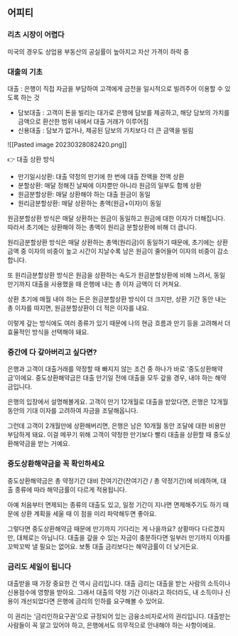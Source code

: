 ## 어피티
### 리츠 시장이 어렵다
미국의 경우도 상업용 부동산의 공실률이 높아지고 자산 가격이 하락 중

### 대출의 기초
대출 : 은행이 직접 자금을 부담하여 고객에게 금전을 일시적으로 빌려주어 이용할 수 있도록 하는 것
- 담보대출 : 고객이 돈을 빌리는 대가로 은행에 담보를 제공하고, 해당 담보의 가치를 금액으로 환산한 범위 내에서 대출 거래가 이루어짐
- 신용대출 : 담보가 없거나, 제공된 담보의 가치보다 더 큰 금액을 빌림

![[Pasted image 20230328082420.png]]

👉 대출 상환 방식 
-   만기일시상환: 대출 약정의 만기에 한 번에 대출 잔액을 전액 상환
-   분할상환: 매달 정해진 날짜에 이자뿐만 아니라 원금의 일부도 함께 상환
-   원금분할상환: 매달 상환해야 하는 대출 원금이 동일 
-   원리금분할상환: 매달 상환하는 총액(원금+이자)이 동일 

원금분할상환 방식은 매달 상환하는 원금이 동일하고 원금에 대한 이자가 더해집니다. 따라서 초기에는 상환해야 하는 총액이 원리금 분할상환에 비해 더 큽니다.

원리금분할상환 방식은 매달 상환하는 총액(원리금)이 동일하기 때문에, 초기에는 상환 금액 중 이자의 비중이 높고 시간이 지날수록 남은 원금이 줄어들어 이자의 비중이 감소합니다. 

또 원리금분할상환 방식은 원금을 상환하는 속도가 원금분할상환에 비해 느려서, 동일 만기까지 대출을 사용했을 때 은행에 내는 총 이자 금액이 더 커져요. 

상환 초기에 매월 내야 하는 돈은 원금분할상환 방식이 더 크지만, 상환 기간 동안 내는 총 이자를 따지면, 원금분할상환이 더 적은 이자를 내요. 

이렇게 갚는 방식에도 여러 종류가 있기 때문에 나의 현금 흐름과 만기 등을 고려해서 더 효율적인 방식을 선택해야 돼요.

### 중간에 다 갚아버리고 싶다면?

은행과 고객이 대출거래를 약정할 때 빠지지 않는 조건 중 하나가 바로 ‘중도상환해약금’이에요. 중도상환해약금은 대출 만기일 전에 대출을 모두 갚을 경우, 내야 하는 해약금입니다. 

은행의 입장에서 설명해볼게요. 고객이 만기 12개월로 대출을 받았다면, 은행은 12개월 동안의 기대 이자를 고려하여 자금을 조달해옵니다. 

그런데 고객이 2개월만에 상환해버리면, 은행은 남은 10개월 동안 조달에 대한 비용만 부담하게 돼요. 이걸 메꾸기 위해 고객이 약정한 만기보다 빨리 대출을 상환할 때 중도상환해약금을 받는 거예요.

### 중도상환해약금을 꼭 확인하세요

중도상환해약금은 총 약정기간 대비 잔여기간(잔여기간 / 총 약정기간)에 비례하며, 대출 종류에 따라 해약금률이 다르게 적용됩니다. 

아예 처음부터 면제되는 종류의 대출도 있고, 일정 기간이 지나면 면제해주기도 하기 때문에 상환 계획을 세울 때 이 점을 미리 파악해두면 좋아요. 

그렇다면 중도상환해약금 때문에 만기까지 기다리는 게 나을까요? 상황마다 다르겠지만, 대체로는 아닙니다. 대출을 갚을 수 있는 자금이 충분하다면 일부러 만기까지 이자를 꼬박꼬박 낼 필요는 없어요. 보통 대출 금리보다는 해약금률이 더 낮거든요.

### 금리도 세일이 됩니다

대출받을 때 가장 중요한 건 역시 금리입니다. 대출 금리는 대출을 받는 사람의 소득이나 신용점수에 영향을 받아요. 그래서 대출의 약정 기간 이내라고 하더라도, 내 소득이나 신용이 개선되었다면 은행에 금리의 인하를 요구해볼 수 있어요.

이 권리는 ‘금리인하요구권’으로 규정되어 있는 금융소비자로서의 권리입니다. 대출받는 사람들이 꼭 알고 있어야 하고, 은행에서도 의무적으로 안내해야 하는 사항이에요.